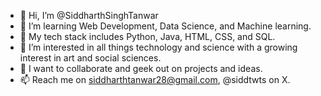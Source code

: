 - 👋 Hi, I’m @SiddharthSinghTanwar
- 🌱 I’m learning Web Development, Data Science, and Machine learning.
- 🤖 My tech stack includes Python, Java, HTML, CSS, and SQL.
- 👀 I’m interested in all things technology and science with a growing interest in art and social sciences.
- 💞️ I want to collaborate and geek out on projects and ideas.
- 📫 Reach me on siddharthtanwar28@gmail.com, @siddtwts on X.

<!---
SiddharthSinghTanwar/SiddharthSinghTanwar is a ✨ special ✨ repository because its `README.md` (this file) appears on your GitHub profile.
You can click the Preview link to take a look at your changes.
--->
